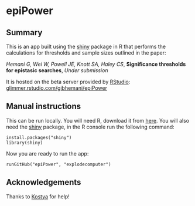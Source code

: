 epiPower
========

Summary
-------

This is an app built using the [shiny][0] package in R that performs the calculations for thresholds and sample sizes outlined in the paper:

*Hemani G, Wei W, Powell JE, Knott SA, Haley CS*, **Significance thresholds for epistasic searches**, *Under submission*

It is hosted on the beta server provided by [RStudio][3]:
[glimmer.rstudio.com/gibhemani/epiPower][4]


Manual instructions
-------------------

This can be run locally. You will need R, download it from [here][1]. You will also need the [shiny][0] package, in the R console run the following command:

    install.packages("shiny")
    library(shiny)

Now you are ready to run the app:

    runGitHub("epiPower", "explodecomputer")


Acknowledgements
----------------

Thanks to [Kostya][2] for help! 

[0]:(http://www.rstudio.com/shiny/)
[1]:(http://cran.r-project.org)
[2]:(https://github.com/kn3in)
[3]:(http://rstudio.org)
[4]:(glimmer.rstudio.com/gibhemani/epiPower)
